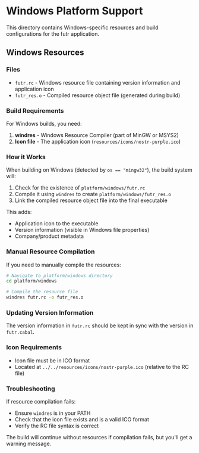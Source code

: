 # Windows Platform Support

This directory contains Windows-specific resources and build configurations for the futr application.

## Windows Resources

### Files

- `futr.rc` - Windows resource file containing version information and application icon
- `futr_res.o` - Compiled resource object file (generated during build)

### Build Requirements

For Windows builds, you need:

1. **windres** - Windows Resource Compiler (part of MinGW or MSYS2)
2. **Icon file** - The application icon (`resources/icons/nostr-purple.ico`)

### How it Works

When building on Windows (detected by `os == "mingw32"`), the build system will:

1. Check for the existence of `platform/windows/futr.rc`
2. Compile it using `windres` to create `platform/windows/futr_res.o`
3. Link the compiled resource object file into the final executable

This adds:
- Application icon to the executable
- Version information (visible in Windows file properties)
- Company/product metadata

### Manual Resource Compilation

If you need to manually compile the resources:

```bash
# Navigate to platform/windows directory
cd platform/windows

# Compile the resource file
windres futr.rc -o futr_res.o
```

### Updating Version Information

The version information in `futr.rc` should be kept in sync with the version in `futr.cabal`.

### Icon Requirements

- Icon file must be in ICO format
- Located at `../../resources/icons/nostr-purple.ico` (relative to the RC file)

### Troubleshooting

If resource compilation fails:
- Ensure `windres` is in your PATH
- Check that the icon file exists and is a valid ICO format
- Verify the RC file syntax is correct

The build will continue without resources if compilation fails, but you'll get a warning message.
